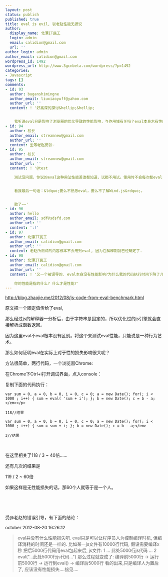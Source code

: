 ```yaml
---
layout: post
status: publish
published: true
title: eval is evil, 驳老赵性能无损说
author:
  display_name: 北漂IT民工
  login: admin
  email: calidion@gmail.com
  url: ''
author_login: admin
author_email: calidion@gmail.com
wordpress_id: 1492
wordpress_url: http://www.3gcnbeta.com/wordpress/?p=1492
categories:
- Javascript
tags: []
comments:
- id: 93
  author: buganshimingne
  author_email: liuxiaoyuff@yahoo.com
  author_url: ''
  content: ! '好高深的探讨&hellip;&hellip;


    我听说eval只是影响了浏览器的优化导致的性能影响，与作用域有关吗？eval本身木有性能影响的'
- id: 94
  author: 校长
  author_email: streamnew@gmail.com
  author_url: ''
  content: 坐等老赵反驳~
- id: 95
  author: 校长
  author_email: streamnew@gmail.com
  author_url: ''
  content: ! '@test

    测试没问题，你说的eval这种用法性能差谁都知道，试都不用试。使用时不会每次都eval，我测试的是Wind.js里的使用方式，我跟那位专家也强调了很多次。


    看我最后一句话：&ldquo;要么不熟悉eval，要么不了解Wind.js&rdquo;。


    散了~~'
- id: 96
  author: hello
  author_email: sdf@sdsfd.com
  author_url: ''
  content: ':)'
- id: 97
  author: 北漂IT民工
  author_email: calidion@gmail.com
  author_url: ''
  content: 老赵所测试的内容根本不会用到eval, 因为在解释期就已经确定了.
- id: 98
  author: 北漂IT民工
  author_email: calidion@gmail.com
  author_url: ''
  content: ! '又一个被误导的. eval本身没有性能影响?为什么我的代码执行时间下降了几十倍?

    你的性能是指的什么? 什么才是性能?'
---
```

<a href="http://blog.zhaojie.me/2012/08/js-code-from-eval-benchmark.html">http://blog.zhaojie.me/2012/08/js-code-from-eval-benchmark.html</a>

原文把一个固定值传给了eval,

那么经过js的解释器一分析后，由于字符串是固定的，所以优化过的js引擎就会直接解析成函数返回。

因为这里eval不eval根本没有区别。将这个来测试eval性能，只能说是一种行为艺术。

那么如何证明eval在实际上对于性的损失影响很大呢？

方法很简单，两行代码，一个浏览器Chrome:

在Chrome下Ctrl+i打开调试界面，点入console：

复制下面的代码执行：

```
var sum = 0, a = 0, b = 0, i = 0, c = 0; a = new Date(); for(; i < 1000 ; i++) { sum = eval( 'sum + i'); }; b = new Date(); c = b - a; </em></p>

118//结果

var sum = 0, a = 0, b = 0, i = 0, c = 0; a = new Date(); for(; i < 1000 ; i++) { sum = sum + i; }; b = new Date(); c = b - a;</em>

3//结果

```
&nbsp;

在这里相关了118 / 3 ~ 40倍&hellip;&hellip;

还有几次的结果是

119 / 2 ~ 60倍

如果这样是无性能损失的话，那60个人就等于是一个人。

&nbsp;

&nbsp;

受@老赵的错误引导，有下面的结论：



october 2012-08-20 16:26:12

>eval并没有什么性能损失吧. eval只是可以让程序员人为控制编译时机, 但编译消耗的时间还是一样的. 比如某一js文件有10000行代码, 假设需要编译x秒 把后5000行代码用eval包起来后,
js文件:
>1	... 此处5000行js代码 ...
>2	eval("...此处5000行js代码...")
>那么过程就变成了: 编译前5000行 -> 运行前5000行 -> 运行到eval() -> 编译后5000行
>看的出来,只是编译人为置后了, 应该没有性能损失….拙见….
